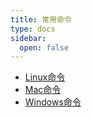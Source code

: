 ```yaml
---
title: 常用命令
type: docs
sidebar:
  open: false
---
```


- [Linux命令](/dev/常用命令/linux命令)
- [Mac命令](/dev/常用命令/mac命令)
- [Windows命令](/dev/常用命令/windows命令)